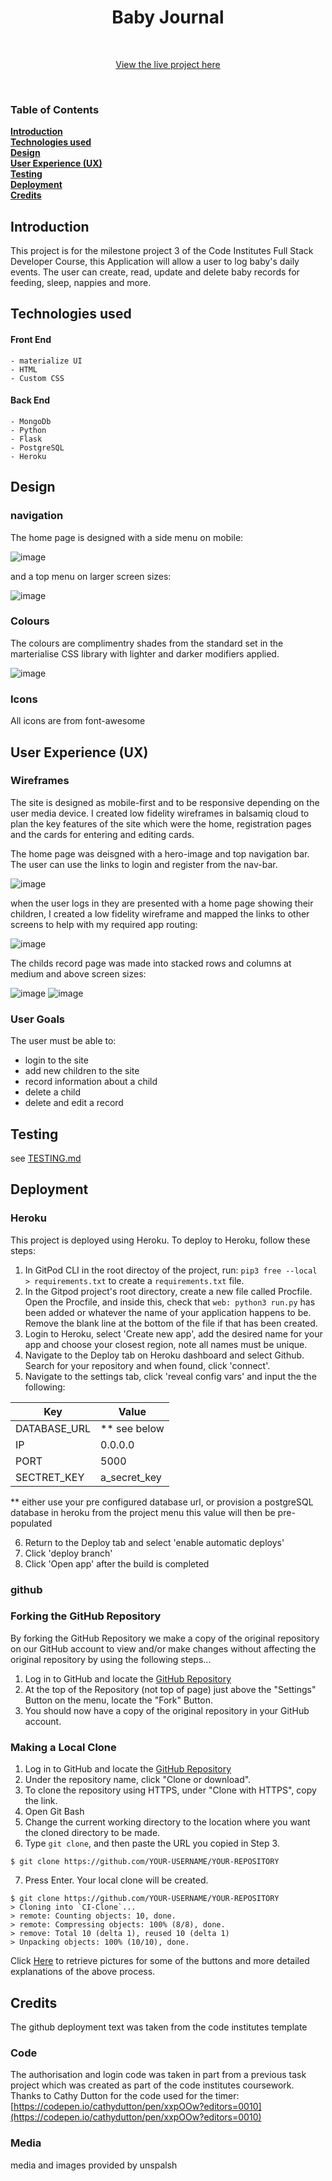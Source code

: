 <h1 align="center">Baby Journal</h1>
<br> 
<div align="center">
  
[View the live project here](https://milestone-project-3-flaskapp.herokuapp.com/)

</div>
<br> 

### Table of Contents
**[Introduction](#introduction)**<br>
**[Technologies used](#technologies-used)**<br>
**[Design](#design)**<br>
**[User Experience (UX)](#user-experience-ux)**<br>
**[Testing](#testing)**<br>
**[Deployment](#deployment)**<br>
**[Credits](#credits)**<br>

## Introduction

This project is for the milestone project 3 of the Code Institutes Full Stack Developer Course, this Application will allow a user to log baby's daily events. The user can create, read, update and delete baby records for feeding, sleep, nappies and more. 

## Technologies used
  #### Front End
    - materialize UI
    - HTML
    - Custom CSS
  #### Back End  
    - MongoDb
    - Python
    - Flask
    - PostgreSQL
    - Heroku

## Design

### navigation

The home page is designed with a side menu on mobile:

![image](https://user-images.githubusercontent.com/69271605/194311558-5cf16191-f517-4271-b2f3-7fdefd549ec3.png)

and a top menu on larger screen sizes:

![image](https://user-images.githubusercontent.com/69271605/194311725-238db4f4-08c5-41d9-95e6-6115e57355c5.png)


### Colours

The colours are complimentry shades from the standard set in the marterialise CSS library with lighter and darker modifiers applied.

![image](https://user-images.githubusercontent.com/69271605/195979935-a12f6697-e6a7-4353-89cf-ffb7766f0a0e.png)


### Icons

All icons are from font-awesome

## User Experience (UX)

### Wireframes

The site is designed as mobile-first and to be responsive depending on the user media device. I created low fidelity wireframes in balsamiq cloud to plan the key features of the site which were the home, registration pages and the cards for entering and editing cards.

The home page was deisgned with a hero-image and top navigation bar. The user can use the links to login and register from the nav-bar.

![image](https://user-images.githubusercontent.com/69271605/194308033-c3c16c8b-1269-408c-906a-1fb9de1f7732.png)

when the user logs in they are presented with a home page showing their children, I created a low fidelity wireframe and mapped the links to other screens to help with my required app routing:

![image](https://user-images.githubusercontent.com/69271605/194308312-85e2868a-1fe3-4029-8fdd-9e001784cce4.png)


The childs record page was made into stacked rows and columns at medium and above screen sizes:

![image](https://user-images.githubusercontent.com/69271605/194307008-e4f3b6d1-7f6e-43e8-9e73-5ad1df2e7d9c.png)
![image](https://user-images.githubusercontent.com/69271605/194307851-47b5cc05-e1ba-4285-a6a7-314c9317a3f1.png)

### User Goals

The user must be able to:
- login to the site
- add new children to the site
- record information about a child
- delete a child
- delete and edit a record

## Testing
see [TESTING.md](https://github.com/NicoBrown/milestone-project-3/blob/77c29c106ac823389ca0eea1a823f62922b7eaa2/TESTING.md)

## Deployment

### Heroku

This project is deployed using Heroku. To deploy to Heroku, follow these steps:

1. In GitPod CLI in the root directoy of the project, run: `pip3 free --local > requirements.txt` to create a `requirements.txt` file.
2. In the Gitpod project's root directory, create a new file called Procfile. Open the Procfile, and inside this, check that `web: python3 run.py` has been added or whatever the name of your application happens to be. Remove the blank line at the bottom of the file if that has been created.
3. Login to Heroku, select 'Create new app', add the desired name for your app and choose your closest region, note all names must be unique.
4. Navigate to the Deploy tab on Heroku dashboard and select Github. Search for your repository and when found, click 'connect'.
5. Navigate to the settings tab, click 'reveal config vars' and input the the following:

Key | Value
----|------
DATABASE_URL | ** see below
IP | 0.0.0.0
PORT | 5000
SECTRET_KEY | a_secret_key

** either use your pre configured database url, or provision a postgreSQL database in heroku from the project menu this value will then be pre-populated

6. Return to the Deploy tab and select 'enable automatic deploys'
7. Click 'deploy branch'
8. Click 'Open app' after the build is completed


### github

### Forking the GitHub Repository

By forking the GitHub Repository we make a copy of the original repository on our GitHub account to view and/or make changes without affecting the original repository by using the following steps...

1. Log in to GitHub and locate the [GitHub Repository](https://github.com/NicoBrown/milestone-3)
2. At the top of the Repository (not top of page) just above the "Settings" Button on the menu, locate the "Fork" Button.
3. You should now have a copy of the original repository in your GitHub account.

### Making a Local Clone

1. Log in to GitHub and locate the [GitHub Repository](https://github.com/NicoBrown/milestone-3)
2. Under the repository name, click "Clone or download".
3. To clone the repository using HTTPS, under "Clone with HTTPS", copy the link.
4. Open Git Bash
5. Change the current working directory to the location where you want the cloned directory to be made.
6. Type `git clone`, and then paste the URL you copied in Step 3.

```
$ git clone https://github.com/YOUR-USERNAME/YOUR-REPOSITORY
```

7. Press Enter. Your local clone will be created.

```
$ git clone https://github.com/YOUR-USERNAME/YOUR-REPOSITORY
> Cloning into `CI-Clone`...
> remote: Counting objects: 10, done.
> remote: Compressing objects: 100% (8/8), done.
> remove: Total 10 (delta 1), reused 10 (delta 1)
> Unpacking objects: 100% (10/10), done.
```

Click [Here](https://help.github.com/en/github/creating-cloning-and-archiving-repositories/cloning-a-repository#cloning-a-repository-to-github-desktop) to retrieve pictures for some of the buttons and more detailed explanations of the above process.

## Credits

The github deployment text was taken from the code institutes template


### Code

The authorisation and login code was taken in part from a previous task project which was created as part of the code institutes coursework.
Thanks to Cathy Dutton for the code used for the timer: [https://codepen.io/cathydutton/pen/xxpOOw?editors=0010](https://codepen.io/cathydutton/pen/xxpOOw?editors=0010)

### Media
 media and images provided by unspalsh

